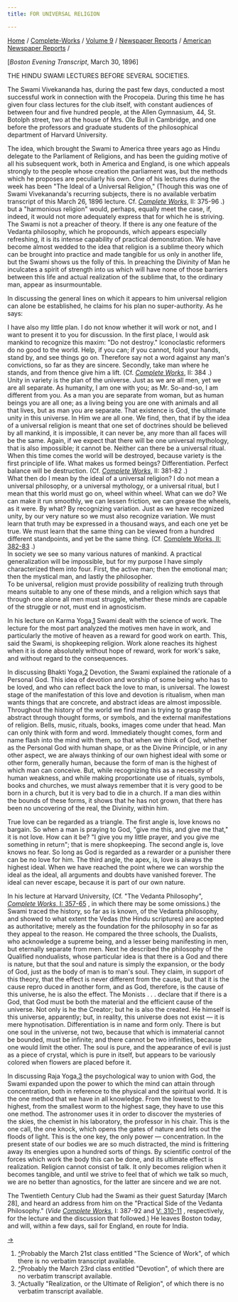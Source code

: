 ```yaml
---
title: FOR UNIVERSAL RELIGION

---
```



[Home](../../../../index.htm) /
[Complete-Works](../../../complete_works.htm) / [Volume
9](../../volume_9_contents.htm) / [Newspaper
Reports](../newspaper_reports_contents.htm) / [American Newspaper
Reports](american_newspaper_contents.htm) /



\[*Boston Evening Transcript*, March 30, 1896\]

THE HINDU SWAMI LECTURES BEFORE SEVERAL SOCIETIES.

The Swami Vivekananda has, during the past few days, conducted a most
successful work in connection with the Procopeia. During this time he
has given four class lectures for the club itself, with constant
audiences of between four and five hundred people, at the Allen
Gymnasium, 44, St. Botolph street, two at the house of Mrs. Ole Bull in
Cambridge, and one before the professors and graduate students of the
philosophical department of Harvard University.

The idea, which brought the Swami to America three years ago as Hindu
delegate to the Parliament of Religions, and has been the guiding motive
of all his subsequent work, both in America and England, is one which
appeals strongly to the people whose creation the parliament was, but
the methods which he proposes are peculiarly his own. One of his
lectures during the week has been "The Ideal of a Universal Religion,"
(Though this was one of Swami Vivekananda's recurring subjects, there is
no available verbatim transcript of this March 26, 1896 lecture. Cf.
*[Complete
Works](../../../volume_2/practical_vedanta_and_other_lectures/the_ideal_of_a_universal_religion.htm)*,
II: 375-96 .) but a "harmonious religion" would, perhaps, equally meet
the case, if, indeed, it would not more adequately express that for
which he is striving. The Swami is not a preacher of theory. If there is
any one feature of the Vedanta philosophy, which he propounds, which
appears especially refreshing, it is its intense capability of practical
demonstration. We have become almost wedded to the idea that religion is
a sublime theory which can be brought into practice and made tangible
for us only in another life, but the Swami shows us the folly of this.
In preaching the Divinity of Man he inculcates a spirit of strength into
us which will have none of those barriers between this life and actual
realization of the sublime that, to the ordinary man, appear as
insurmountable.

In discussing the general lines on which it appears to him universal
religion can alone be established, he claims for his plan no
super-authority. As he says:

I have also my little plan. I do not know whether it will work or not,
and I want to present it to you for discussion. In the first place, I
would ask mankind to recognize this maxim: "Do not destroy."
Iconoclastic reformers do no good to the world. Help, if you can; if you
cannot, fold your hands, stand by, and see things go on. Therefore say
not a word against any man's convictions, so far as they are sincere.
Secondly, take man where he stands, and from thence give him a lift.
(Cf. *[Complete
Works](../../../volume_2/practical_vedanta_and_other_lectures/the_ideal_of_a_universal_religion.htm#v9_amnews1)*,
II: 384 .)  
Unity in variety is the plan of the universe. Just as we are all men,
yet we are all separate. As humanity, I am one with you; as Mr.
So-and-so, I am different from you. As a man you are separate from
woman, but as human beings you are all one; as a living being you are
one with animals and all that lives, but as man you are separate. That
existence is God, the ultimate unity in this universe. In Him we are all
one. We find, then, that if by the idea of a universal religion is meant
that one set of doctrines should be believed by all mankind, it is
impossible, it can never be, any more than all faces will be the same.
Again, if we expect that there will be one universal mythology, that is
also impossible; it cannot be. Neither can there be a universal ritual.
When this time comes the world will be destroyed, because variety is the
first principle of life. What makes us formed beings? Differentiation.
Perfect balance will be destruction. (Cf. *[Complete
Works](../../../volume_2/practical_vedanta_and_other_lectures/the_ideal_of_a_universal_religion.htm#v9_amnews2)*,
II: 381-82 .)  
What then do I mean by the ideal of a universal religion? I do not mean
a universal philosophy, or a universal mythology, or a universal ritual,
but I mean that this world must go on, wheel within wheel. What can we
do? We can make it run smoothly, we can lessen friction, we can grease
the wheels, as it were. By what? By recognizing variation. Just as we
have recognized unity, by our very nature so we must also recognize
variation. We must learn that truth may be expressed in a thousand ways,
and each one yet be true. We must learn that the same thing can be
viewed from a hundred different standpoints, and yet be the same thing.
(Cf. [Complete Works, II:
382-83](../../../volume_2/practical_vedanta_and_other_lectures/the_ideal_of_a_universal_religion.htm#v9_amnews3)
.)  
In society we see so many various natures of mankind. A practical
generalization will be impossible, but for my purpose I have simply
characterized them into four. First, the active man; then the emotional
man; then the mystical man, and lastly the philosopher.  
To be universal, religion must provide possibility of realizing truth
through means suitable to any one of these minds, and a religion which
says that through one alone all men must struggle, whether these minds
are capable of the struggle or not, must end in agnosticism.

In his lecture on Karma Yoga,[1](#fn1) Swami dealt with the science of
work. The lecture for the most part analyzed the motives men have in
work, and particularly the motive of heaven as a reward for good work on
earth. This, said the Swami, is shopkeeping religion. Work alone reaches
its highest when it is done absolutely without hope of reward, work for
work's sake, and without regard to the consequences.

In discussing Bhakti Yoga,[2](#fn2) Devotion, the Swami explained the
rationale of a Personal God. This idea of devotion and worship of some
being who has to be loved, and who can reflect back the love to man, is
universal. The lowest stage of the manifestation of this love and
devotion is ritualism, when man wants things that are concrete, and
abstract ideas are almost impossible. Throughout the history of the
world we find man is trying to grasp the abstract through thought forms,
or symbols, and the external manifestations of religion. Bells, music,
rituals, books, images come under that head. Man can only think with
form and word. Immediately thought comes, form and name flash into the
mind with them, so that when we think of God, whether as the Personal
God with human shape, or as the Divine Principle, or in any other
aspect, we are always thinking of our own highest ideal with some or
other form, generally human, because the form of man is the highest of
which man can conceive. But, while recognizing this as a necessity of
human weakness, and while making proportionate use of rituals, symbols,
books and churches, we must always remember that it is very good to be
born in a church, but it is very bad to die in a church. If a man dies
within the bounds of these forms, it shows that he has not grown, that
there has been no uncovering of the real, the Divinity, within him.

True love can be regarded as a triangle. The first angle is, love knows
no bargain. So when a man is praying to God, "give me this, and give me
that," it is not love. How can it be? "I give you my little prayer, and
you give me something in return"; that is mere shopkeeping. The second
angle is, love knows no fear. So long as God is regarded as a rewarder
or a punisher there can be no love for him. The third angle, the apex,
is, love is always the highest ideal. When we have reached the point
where we can worship the ideal as the ideal, all arguments and doubts
have vanished forever. The ideal can never escape, because it is part of
our own nature.

In his lecture at Harvard University, (Cf. "The Vedanta Philosophy",
[*Complete Works*, I:
357-65](../../../volume_1/lectures_and_discourses/the_vedanta_philosophy.htm)
, in which there may be some omissions.) the Swami traced the history,
so far as is known, of the Vedanta philosophy, and showed to what extent
the Vedas (the Hindu scriptures) are accepted as authoritative; merely
as the foundation for the philosophy in so far as they appeal to the
reason. He compared the three schools, the Dualists, who acknowledge a
supreme being, and a lesser being manifesting in men, but eternally
separate from men. Next he described the philosophy of the Qualified
nondualists, whose particular idea is that there is a God and there is
nature, but that the soul and nature is simply the expansion, or the
body of God, just as the body of man is to man's soul. They claim, in
support of this theory, that the effect is never different from the
cause, but that it is the cause repro duced in another form, and as God,
therefore, is the cause of this universe, he is also the effect. The
Monists . . . declare that if there is a God, that God must be both the
material and the efficient cause of the universe. Not only is he the
Creator; but he is also the created. He himself is this universe,
apparently; but, in reality, this universe does not exist — it is mere
hypnotisation. Differentiation is in name and form only. There is but
one soul in the universe, not two, because that which is immaterial
cannot be bounded, must be infinite; and there cannot be two infinities,
because one would limit the other. The soul is pure, and the appearance
of evil is just as a piece of crystal, which is pure in itself, but
appears to be variously colored when flowers are placed before it.

In discussing Raja Yoga,[3](#fn3) the psychological way to union with
God, the Swami expanded upon the power to which the mind can attain
through concentration, both in reference to the physical and the
spiritual world. It is the one method that we have in all knowledge.
From the lowest to the highest, from the smallest worm to the highest
sage, they have to use this one method. The astronomer uses it in order
to discover the mysteries of the skies, the chemist in his laboratory,
the professor in his chair. This is the one call, the one knock, which
opens the gates of nature and lets out the floods of light. This is the
one key, the only power — concentration. In the present state of our
bodies we are so much distracted, the mind is frittering away its
energies upon a hundred sorts of things. By scientific control of the
forces which work the body this can be done, and its ultimate effect is
realization. Religion cannot consist of talk. It only becomes religion
when it becomes tangible, and until we strive to feel that of which we
talk so much, we are no better than agnostics, for the latter are
sincere and we are not.

The Twentieth Century Club had the Swami as their guest Saturday \[March
28\], and heard an address from him on the "Practical Side of the
Vedanta Philosophy." (*Vide [Complete
Works](../../../volume_1/lectures_and_discourses/the_spirit_and_influence_of_vedanta.htm)*,
I: 387-92 and  [V:
310-11](../../../volume_5/questions_and_answers/twentieth_century_club.htm)
, respectively, for the lecture and the discussion that followed.) He
leaves Boston today, and will, within a few days, sail for England, en
route for India.

[→](49_la_times_dec_9_1899.htm)



1.  [^](#fn1_1)Probably the March 21st class entitled "The Science of
    Work", of which there is no verbatim transcript available.
2.  [^](#fn2_1)Probably the March 23rd class entitled "Devotion", of
    which there are no verbatim transcript available.
3.  [^](#fn3_1)Actually "Realization, or the Ultimate of Religion", of
    which there is no verbatim transcript available.
